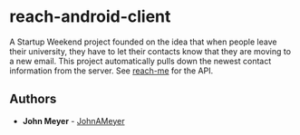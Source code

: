 # reach-android-client

A Startup Weekend project founded on the idea that when people leave their university, they have to let their contacts know that they are moving to a new email. This project automatically pulls down the newest contact information from the server. See [reach-me](https://github.com/johnameyer/reach-me) for the API.

## Authors

* **John Meyer** - [JohnAMeyer](https://github.com/johnameyer)
